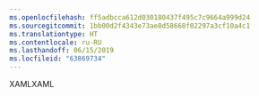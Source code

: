 ```yaml
---
ms.openlocfilehash: ff5adbcca612d030180437f495c7c9664a999d24
ms.sourcegitcommit: 1bb00d2f4343e73ae8d58668f02297a3cf10a4c1
ms.translationtype: HT
ms.contentlocale: ru-RU
ms.lasthandoff: 06/15/2019
ms.locfileid: "63869734"
---
```

<span data-ttu-id="c4784-101">XAML</span><span class="sxs-lookup"><span data-stu-id="c4784-101">XAML</span></span>